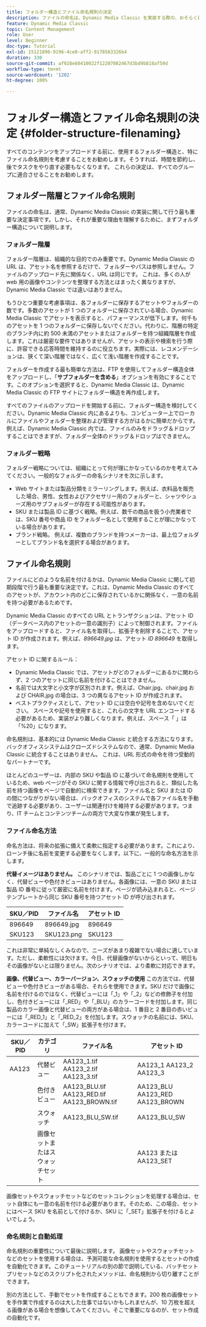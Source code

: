 ```yaml
---
title: フォルダー構造とファイル命名規則の決定
description: ファイルの命名は、Dynamic Media Classic を実装する際の、おそらく最も重要な決定事項です。フォルダー構造も同様に重要です。フォルダー構造とファイル名を決定することがなぜ非常に重要であり、どのようなアプローチが可能なのかを説明します。
feature: Dynamic Media Classic
topic: Content Management
role: User
level: Beginner
doc-type: Tutorial
exl-id: 15121896-9196-4ce0-aff2-9178563326b4
duration: 330
source-git-commit: af928e60410022f12207082467d3bd9b818af59d
workflow-type: tm+mt
source-wordcount: '1202'
ht-degree: 100%

---
```


# フォルダー構造とファイル命名規則の決定 {#folder-structure-filenaming}

すべてのコンテンツをアップロードする前に、使用するフォルダー構造と、特にファイル命名規則を考慮することをお勧めします。そうすれば、時間を節約し、後でタスクをやり直す必要もなくなります。 これらの決定は、すべてのグループに適合させることをお勧めします。

## フォルダー階層とファイル命名規則

ファイルの命名は、通常、Dynamic Media Classic の実装に関して行う最も重要な決定事項です。しかし、それが重要な理由を理解するために、まずフォルダー構造について説明します。

### フォルダー階層

フォルダー階層は、組織的な目的でのみ重要です。Dynamic Media Classic の URL は、アセット名を参照するだけで、フォルダーやパスは参照しません。ファイルのアップロード先に関係なく、URL は同じです。 これは、多くの人が web 用の画像やコンテンツを整理する方法とはまったく異なりますが、Dynamic Media Classic では違いはありません。

もうひとつ重要な考慮事項は、各フォルダーに保存するアセットやフォルダーの数です。多数のアセットが 1 つのフォルダーに保存されている場合、Dynamic Media Classic でアセットを表示すると、パフォーマンスが低下します。何千ものアセットを 1 つのフォルダーに保存しないでください。代わりに、階層の特定のブランチ内に約 500 未満のアセットまたはフォルダーを持つ組織階層を作成します。これは厳密な要件ではありませんが、アセットの表示や検索を行う際に、許容できる応答時間を維持するのに役立ちます。実際には、レコメンデーションは、狭くて深い階層ではなく、広くて浅い階層を作成することです。

フォルダーを作成する最も簡単な方法は、FTP を使用してフォルダー構造全体をアップロードし、「**サブフォルダーを含める**」オプションを有効にすることです。このオプションを選択すると、Dynamic Media Classic は、Dynamic Media Classic の FTP サイトにフォルダー構造を再作成します。

すべてのファイルのアップロードを開始する前に、フォルダー構造を検討してください。Dynamic Media Classic 内にあるよりも、コンピューター上でローカルにファイルやフォルダーを整理および管理する方がはるかに簡単だからです。例えば、Dynamic Media Classic 内では、ファイルのみをドラッグ＆ドロップすることはできますが、フォルダー全体のドラッグ＆ドロップはできません。

### フォルダー戦略

フォルダー戦略については、組織にとって何が理にかなっているのかを考えてみてください。一般的なフォルダーの命名シナリオを次に示します。

- Web サイトまたは製品分類をミラーリングします。例えば、衣料品を販売した場合、男性、女性およびアクセサリー用のフォルダーと、シャツやシューズ用のサブフォルダーが存在する可能性があります。
- SKU または製品 ID に基づく戦略。例えば、数千の商品を扱う小売業者では、SKU 番号や商品 ID をフォルダー名として使用することが理にかなっている場合があります。
- ブランド戦略。 例えば、複数のブランドを持つメーカーは、最上位フォルダーとしてブランド名を選択する場合があります。

## ファイル命名規則

ファイルにどのような名前を付けるかは、Dynamic Media Classic に関して初期段階で行う最も重要な決定です。これは、Dynamic Media Classic のすべてのアセットが、アカウント内のどこに保存されているかに関係なく、一意の名前を持つ必要があるためです。

Dynamic Media Classic のすべての URL とトランザクションは、アセット ID（データベース内のアセットの一意の識別子）によって制御されます。ファイルをアップロードすると、ファイル名を取得し、拡張子を削除することで、アセット ID が作成されます。例えば、_896649.jpg_ は、アセット _ID 896649_ を取得します。

アセット ID に関するルール：

- Dynamic Media Classic では、アセットがどのフォルダーにあるかに関わらず、2 つのアセットに同じ名前を付けることはできません。
- 名前では大文字と小文字が区別されます。例えば、Chair.jpg、chair.jpg および CHAIR.jpg の場合は、3 つの異なるアセット ID が作成されます。
- ベストプラクティスとして、アセット ID には空白や記号を含めないでください。 スペースや記号を使用すると、これらの文字を URL エンコードする必要があるため、実装がより難しくなります。例えば、スペース「 」は「%20」になります。

命名規則は、基本的には Dynamic Media Classic と統合する方法になります。バックオフィスシステムはクローズドシステムなので、通常、Dynamic Media Classic に統合することはありません。 これは、URL 形式の命令を待つ受動的なパートナーです。

ほとんどのユーザーは、内部の SKU や製品 ID に基づいて命名規則を使用しているため、web ページがその SKU に関する情報で呼び出されると、類似した名前を持つ画像をページで自動的に検索できます。ファイル名と SKU または ID の間につながりがない場合は、バックオフィスのシステムで各ファイル名を手動で追跡する必要があり、ユーザーは関連付けを維持する必要があります。つまり、IT チームとコンテンツチームの両方で大変な作業が発生します。

### ファイル命名方法

命名方法は、将来の拡張に備えて柔軟に指定する必要があります。これにより、ローンチ後に名前を変更する必要をなくします。以下に、一般的な命名方法を示します。

**代替イメージはありません。** このシナリオでは、製品ごとに 1 つの画像しかなく、代替ビューや色付きビューはありません。各画像には、一意の SKU または製品 ID 番号に従って厳密に名前を付けます。ページが読み込まれると、ページテンプレートから同じ SKU 番号を持つアセット ID が呼び出されます。

| SKU／PID | ファイル名 | アセット ID |
| ------- | ---------- | -------- |
| 896649 | 896649.jpg | 896649 |
| SKU123 | SKU123.png | SKU123 |

これは非常に単純なしくみなので、ニーズがあまり複雑でない場合に適しています。ただし、柔軟性には欠けます。今日、代替画像がないからといって、明日もその画像がないとは限りません。次のシナリオでは、より柔軟に対応できます。

**画像、代替ビュー、カラーバージョン、スウォッチの使用** この方法では、代替ビューや色付きビューがある場合、それらを使用できます。SKU だけで画像に名前を付けるのではなく、代替ビューには「_1」や「_2」などの修飾子を付加し、色付きビューには「_RED」や「_BLU」のカラーコードを付加します。同じ製品のカラー画像と代替ビューの両方がある場合は、1 番目と 2 番目の赤いビューには「_RED_1」と「_RED_2」を付加します。スウォッチの名前には、SKU、カラーコードに加えて「_SW」拡張子を付けます。

| SKU／PID | カテゴリ | ファイル名 | アセット ID |
| ------- | ----------------------- | ------------------------------------------- | ------------------------------- |
| AA123 | 代替ビュー | AA123_1.tif AA123_2.tif AA123_3.tif | AA123_1 AA123_2 AA123_3 |
|         | 色付きビュー | AA123_BLU.tif AA123_RED.tif AA123_BROWN.tif | AA123_BLU AA123_RED AA123_BROWN |
|         | スウォッチ | AA123_BLU_SW.tif | AA123_BLU_SW |
|         | 画像セットまたはスウォッチセット |                                             | AA123 または AA123_SET | -- |

画像セットやスウォッチセットなどのセットコレクションを処理する場合は、セット自体にも一意の名前を付ける必要があります。そのため、この場合、セットにはベース SKU を名前として付けるか、SKU に「_SET」拡張子を付けるとよいでしょう。

### 命名規則と自動処理

命名規則の重要性について最後に説明します。 画像セットやスウォッチセットなどのセットを使用する場合は、予測可能な命名規則を使用するとセットの作成を自動化できます。このチュートリアルの別の節で説明している、バッチセットプリセットなどのスクリプト化されたメソッドは、命名規則から切り離すことができます。

別の方法として、手動でセットを作成することもできます。200 枚の画像セットを手作業で作成するのは大した仕事ではないかもしれませんが、10 万枚を超える画像がある場合を想像してみてください。そこで重要になるのが、セット作成の自動化です。
